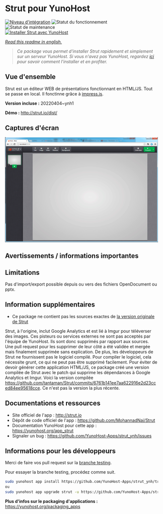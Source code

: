 <!--
N.B.: This README was automatically generated by https://github.com/YunoHost/apps/tree/master/tools/README-generator
It shall NOT be edited by hand.
-->

# Strut pour YunoHost

[![Niveau d'intégration](https://dash.yunohost.org/integration/strut.svg)](https://dash.yunohost.org/appci/app/strut) ![Statut du fonctionnement](https://ci-apps.yunohost.org/ci/badges/strut.status.svg) ![Statut de maintenance](https://ci-apps.yunohost.org/ci/badges/strut.maintain.svg)  
[![Installer Strut avec YunoHost](https://install-app.yunohost.org/install-with-yunohost.svg)](https://install-app.yunohost.org/?app=strut)

*[Read this readme in english.](./README.md)*

> *Ce package vous permet d'installer Strut rapidement et simplement sur un serveur YunoHost.
Si vous n'avez pas YunoHost, regardez [ici](https://yunohost.org/#/install) pour savoir comment l'installer et en profiter.*

## Vue d'ensemble

Strut est un éditeur WEB de présentations fonctionnant en HTML/JS. Tout se passe en local. Il fonctinne grâce à [impress.js](http://bartaz.github.com/impress.js/#/bored).


**Version incluse :** 20220404~ynh1

**Démo :** http://strut.io/dist/

## Captures d'écran

![Capture d'écran de Strut](./doc/screenshots/screenshot.gif)

## Avertissements / informations importantes

## Limitations

Pas d'import/export possible depuis ou vers des fichiers OpenDocument ou pptx.

## Information supplémentaires

* Ce package ne contient pas les sources exactes de [la version originale de Strut](https://github.com/tantaman/Strut)

Strut, à l'origine, inclut Google Analytics et est lié à Imgur pour téléverser des images. Ces pisteurs ou services externes ne sont pas acceptés par l'équipe de YunoHost.
Ils sont donc supprimés par rapport aux sources. 
Une pull request pour les supprimer de leur côté a été validée et mergée mais finalement supprimée sans explication. De plus, les développeurs de Strut ne fournissent pas le logiciel compilé.
Pour compiler le logiciel, cela nécessite grunt, ce qui ne peut pas être supprimé facilement.
Pour éviter de devoir générer cette application HTML/JS, ce package créé une version compilée de Strut avec le patch qui supprime les dépendances à Google Analytics et Imgur.
Voici la version compilée https://github.com/tantaman/Strut/commits/6761b141ee7aa622916e2d23cced84ee95618cce. Ce n'est pas la version la plus récente.

## Documentations et ressources

* Site officiel de l'app : <http://strut.io>
* Dépôt de code officiel de l'app : <https://github.com/MohannadNaj/Strut>
* Documentation YunoHost pour cette app : <https://yunohost.org/app_strut>
* Signaler un bug : <https://github.com/YunoHost-Apps/strut_ynh/issues>

## Informations pour les développeurs

Merci de faire vos pull request sur la [branche testing](https://github.com/YunoHost-Apps/strut_ynh/tree/testing).

Pour essayer la branche testing, procédez comme suit.

``` bash
sudo yunohost app install https://github.com/YunoHost-Apps/strut_ynh/tree/testing --debug
ou
sudo yunohost app upgrade strut -u https://github.com/YunoHost-Apps/strut_ynh/tree/testing --debug
```

**Plus d'infos sur le packaging d'applications :** <https://yunohost.org/packaging_apps>
